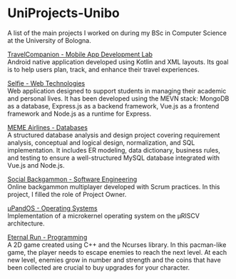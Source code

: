 # UniProjects-Unibo
A list of the main projects I worked on during my BSc in Computer Science at the University of Bologna.

[TravelCompanion - Mobile App Development Lab](https://github.com/enisb1/TravelCompanion)\
Android native application developed using Kotlin and XML layouts. Its goal is to help users plan, track, and enhance their travel experiences.

[Selfie - Web Technologies](https://github.com/enisb1/selfie-tw)\
Web application designed to support students in managing their academic and personal lives. It has been developed using the MEVN stack: MongoDB as a database, Express.js as a backend framework, Vue.js as a frontend framework and Node.js as a runtime for Express.

[MEME Airlines - Databases](https://github.com/enisb1/MEMEAirlines)\
A structured database analysis and design project covering requirement analysis, conceptual and logical design, normalization, and SQL implementation. It includes ER modeling, data dictionary, business rules, and testing to ensure a well-structured MySQL database integrated with Vue.js and Node.js.

[Social Backgammon - Software Engineering](https://github.com/enisb1/social-backgammon)\
Online backgammon multiplayer developed with Scrum practices. In this project, I filled the role of Project Owner.

[µPandOS - Operating Systems](https://github.com/enisb1/microPandOS)\
Implementation of a microkernel operating system on the µRISCV architecture.

[Eternal Run - Programming](https://github.com/enisb1/eternal-run)\
A 2D game created using C++ and the Ncurses library. In this pacman-like game, the player needs to escape enemies to reach the next level. At each new level, enemies grow in number and strength and the coins that have been collected are crucial to buy upgrades for your character.
